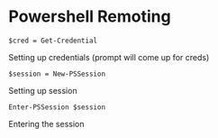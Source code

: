 # Powershell Remoting

```
$cred = Get-Credential
```

Setting up credentials (prompt will come up for creds)

```
$session = New-PSSession
```

Setting up session

```
Enter-PSSession $session
```

Entering the session

